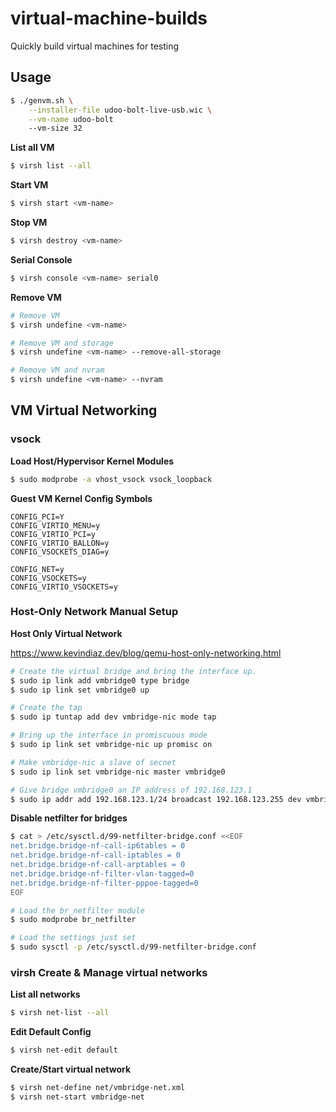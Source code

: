 # virtual-machine-builds

Quickly build virtual machines for testing

## Usage

```bash
$ ./genvm.sh \
    --installer-file udoo-bolt-live-usb.wic \
    --vm-name udoo-bolt
    --vm-size 32
```

**List all VM**

```bash
$ virsh list --all
```

**Start VM**

```bash
$ virsh start <vm-name>
```

**Stop VM**

```bash
$ virsh destroy <vm-name>
```

**Serial Console**

```bash
$ virsh console <vm-name> serial0
```

**Remove VM**

```bash
# Remove VM
$ virsh undefine <vm-name>

# Remove VM and storage
$ virsh undefine <vm-name> --remove-all-storage

# Remove VM and nvram
$ virsh undefine <vm-name> --nvram
```

## VM Virtual Networking

### vsock

**Load Host/Hypervisor Kernel Modules**

```bash
$ sudo modprobe -a vhost_vsock vsock_loopback
```

**Guest VM Kernel Config Symbols**

```
CONFIG_PCI=Y
CONFIG_VIRTIO_MENU=y
CONFIG_VIRTIO_PCI=y
CONFIG_VIRTIO_BALLON=y
CONFIG_VSOCKETS_DIAG=y

CONFIG_NET=y
CONFIG_VSOCKETS=y
CONFIG_VIRTIO_VSOCKETS=y
```

### Host-Only Network Manual Setup

**Host Only Virtual Network**

https://www.kevindiaz.dev/blog/qemu-host-only-networking.html

```bash
# Create the virtual bridge and bring the interface up.
$ sudo ip link add vmbridge0 type bridge
$ sudo ip link set vmbridge0 up

# Create the tap
$ sudo ip tuntap add dev vmbridge-nic mode tap

# Bring up the interface in promiscuous mode
$ sudo ip link set vmbridge-nic up promisc on

# Make vmbridge-nic a slave of secnet
$ sudo ip link set vmbridge-nic master vmbridge0

# Give bridge vmbridge0 an IP address of 192.168.123.1
$ sudo ip addr add 192.168.123.1/24 broadcast 192.168.123.255 dev vmbridge0
```

**Disable netfilter for bridges**

```bash
$ cat > /etc/sysctl.d/99-netfilter-bridge.conf <<EOF
net.bridge.bridge-nf-call-ip6tables = 0
net.bridge.bridge-nf-call-iptables = 0
net.bridge.bridge-nf-call-arptables = 0
net.bridge.bridge-nf-filter-vlan-tagged=0
net.bridge.bridge-nf-filter-pppoe-tagged=0
EOF

# Load the br_netfilter module
$ sudo modprobe br_netfilter

# Load the settings just set
$ sudo sysctl -p /etc/sysctl.d/99-netfilter-bridge.conf
```

### virsh Create & Manage virtual networks

**List all networks**

```bash
$ virsh net-list --all
```

**Edit Default Config**

```bash
$ virsh net-edit default
```

**Create/Start virtual network**

```bash
$ virsh net-define net/vmbridge-net.xml
$ virsh net-start vmbridge-net
```
